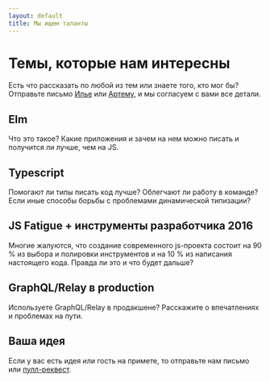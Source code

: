 ```yaml
---
layout: default
title: Мы ищем таланты
---
```


# Темы, которые нам интересны

Есть что рассказать по любой из тем или знаете того, кто мог бы?    
Отправьте письмо <a href="mailto:somebody32@gmail.com">Илье</a> или <a href="mailto:hiddih@gmail.com">Артему</a>, и мы согласуем с вами все детали.

## Elm
Что это такое? Какие приложения и зачем на нем можно писать и получится ли лучше, чем на JS.

## Typescript
Помогают ли типы писать код лучше? Облегчают ли работу в команде? Если иные способы борьбы с проблемами динамической типизации?

## JS Fatigue + инструменты разработчика 2016
Многие жалуются, что создание современного js-проекта состоит на 90 % из выбора и полировки инструментов и на 10 % из написания настоящего кода. Правда ли это и что будет дальше?

## GraphQL/Relay в production
Используете GraphQL/Relay в продакшене? Расскажите о впечатлениях и проблемах на пути.

## Ваша идея
Если у вас есть идея или гость на примете, то отправьте нам письмо или <a href="https://github.com/frontflip-podcast/frontflip-podcast.github.io">пулл-реквест</a>.
